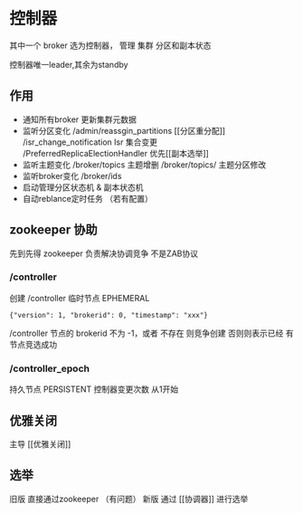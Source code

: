 # 控制器
其中一个 broker 选为控制器， 管理 集群 分区和副本状态

控制器唯一leader,其余为standby

## 作用
 - 通知所有broker 更新集群元数据
 -  监听分区变化
/admin/reassgin_partitions [[分区重分配]]
/isr_change_notification Isr 集合变更  
/PreferredReplicaElectionHandler 优先[[副本选举]]
 - 监听主题变化 
/broker/topics 主题增删
/broker/topics/<topic> 主题分区修改
 - 监听broker变化 /broker/ids
 - 启动管理分区状态机 & 副本状态机
 - 自动reblance定时任务 （若有配置）

## zookeeper 协助
先到先得 zookeeper 负责解决协调竞争 不是ZAB协议


### /controller
创建 /controller 临时节点 EPHEMERAL
```
{"version": 1, "brokerid": 0, "timestamp": "xxx"}
```

/controller 节点的 brokerid 不为 -1，或者 不存在 则竞争创建
否则则表示已经 有节点竞选成功 


### /controller_epoch
持久节点 PERSISTENT
控制器变更次数 从1开始


## 优雅关闭
主导 [[优雅关闭]]

## 选举
旧版 直接通过zookeeper （有问题）
新版 通过 [[协调器]] 进行选举
